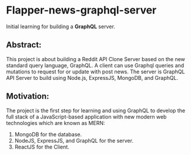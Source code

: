 # Flapper-news-graphql-server
Initial learning for building a **GraphQL** server.
## Abstract:
  This project is about building a Reddit API Clone Server 
  based on the new standard query language, GraphQL. A client 
  can use Graphql queries and mutations to request for 
  or update with post news. The server is GraphQL API Server
  to build using Node.js, ExpressJS, MongoDB, and GraphQL.
## Motivation:
  The project  is the first step for learning and using 
  GraphQL to develop the full stack of a JavaScript-based 
  application with new modern web technologies which are 
  known as MERN:
1. MongoDB for the database.
2. NodeJS, ExpressJS, and GraphQL for the server.
3. ReactJS for the Client.
